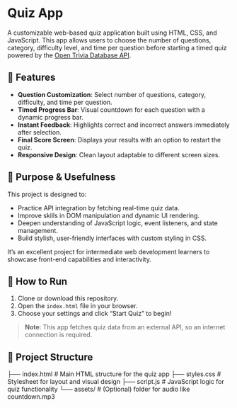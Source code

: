 # Quiz App

A customizable web-based quiz application built using HTML, CSS, and JavaScript. This app allows users to choose the number of questions, category, difficulty level, and time per question before starting a timed quiz powered by the [Open Trivia Database API](https://opentdb.com/).

## 🎯 Features

- **Question Customization**: Select number of questions, category, difficulty, and time per question.
- **Timed Progress Bar**: Visual countdown for each question with a dynamic progress bar.
- **Instant Feedback**: Highlights correct and incorrect answers immediately after selection.
- **Final Score Screen**: Displays your results with an option to restart the quiz.
- **Responsive Design**: Clean layout adaptable to different screen sizes.

## 🧠 Purpose & Usefulness

This project is designed to:
- Practice API integration by fetching real-time quiz data.
- Improve skills in DOM manipulation and dynamic UI rendering.
- Deepen understanding of JavaScript logic, event listeners, and state management.
- Build stylish, user-friendly interfaces with custom styling in CSS.

It’s an excellent project for intermediate web development learners to showcase front-end capabilities and interactivity.

## 🚀 How to Run

1. Clone or download this repository.
2. Open the `index.html` file in your browser.
3. Choose your settings and click “Start Quiz” to begin!

> **Note**: This app fetches quiz data from an external API, so an internet connection is required.

## 📁 Project Structure
├── index.html # Main HTML structure for the quiz app
├── styles.css # Stylesheet for layout and visual design
├── script.js # JavaScript logic for quiz functionality
└── assets/ # (Optional) folder for audio like countdown.mp3
